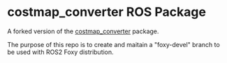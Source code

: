 # costmap_converter ROS Package

A forked version of the [costmap_converter](https://github.com/rst-tu-dortmund/costmap_converter) package.

The purpose of this repo is to create and maitain a "foxy-devel" branch to be used with ROS2 Foxy distribution.





